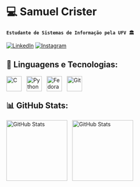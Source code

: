 
# 💻 Samuel Crister 

**`Estudante de Sistemas de Informação pela UFV 🏛`**

[![LinkedIn](https://img.shields.io/badge/LinkedIn-0077B5?style=for-the-badge&logo=linkedin&logoColor=white)](https://www.linkedin.com/in/samuelcrister/) 
[![Instagram](https://img.shields.io/badge/-Instagram-%23E4405F?style=for-the-badge&logo=instagram&logoColor=white)](https://www.instagram.com/cristeer_/)


## 🧩 Linguagens e Tecnologias:

<img 
    align="left" 
    alt="C"
    title="C" 
    width="40px" 
    style="padding-right: 10px;" 
    src="https://cdn.jsdelivr.net/gh/devicons/devicon@latest/icons/c/c-original.svg"
/>
<img 
    align="left" 
    alt="Python"
    title="Python" 
    width="40px" 
    style="padding-right: 10px;" 
    src="https://cdn.jsdelivr.net/gh/devicons/devicon@latest/icons/python/python-original.svg"
/>
<img 
    align="left" 
    alt="Fedora Linux"
    title="Fedora Linux" 
    width="40px" 
    style="padding-right: 10px;" 
    src="https://cdn.jsdelivr.net/gh/devicons/devicon@latest/icons/fedora/fedora-plain.svg"          
/>
<img 
    align="left" 
    alt="Git"
    title="Git" 
    width="40px" 
    style="padding-right: 10px;" 
    src="https://cdn.jsdelivr.net/gh/devicons/devicon@latest/icons/git/git-original.svg"
/>
          
<br/>
<br/>

## 📊 GitHub Stats:
<p>
  <img 
    align="left" 
    alt="GitHub Stats" 
    height="160" 
    style="padding-right: 10px;" 
    src="https://github-readme-stats.vercel.app/api?username=cristeer&show_icons=true&theme=github_dark&include_all_commits=true" 
  />
  <img 
    align="left" 
    alt="GitHub Stats" 
    height="160" 
    src="https://github-readme-stats.vercel.app/api/top-langs/?username=cristeer&theme=github_dark&layout=compact&custom_title=Technologies&langs_count=9" 
  />
</p>

